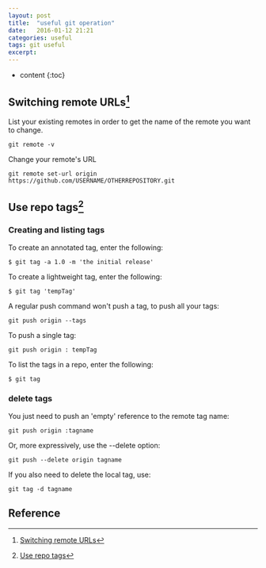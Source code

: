 ```yaml
---
layout: post
title:  "useful git operation"
date:   2016-01-12 21:21
categories: useful
tags: git useful
excerpt: 
---
```

* content
{:toc}

## Switching remote URLs[^0]
[^0]: [Switching remote URLs](https://help.github.com/articles/changing-a-remote-s-url/)

List your existing remotes in order to get the name of the remote you want to change.

```
git remote -v
```

Change your remote's URL

```
git remote set-url origin https://github.com/USERNAME/OTHERREPOSITORY.git
```


## Use repo tags[^1]
### Creating and listing tags
To create an annotated tag, enter the following:

```
$ git tag -a 1.0 -m 'the initial release'
```

To create a lightweight tag, enter the following:

```
$ git tag 'tempTag'
```

A regular push command won't push a tag, to push all your tags:

```
git push origin --tags
```

To push a single tag:

```
git push origin : tempTag
```

To list the tags in a repo, enter the following:

```
$ git tag
```

### delete tags
You just need to push an 'empty' reference to the remote tag name:

```
git push origin :tagname
```

Or, more expressively, use the --delete option:

```
git push --delete origin tagname
```

If you also need to delete the local tag, use:

```
git tag -d tagname
```

[^1]: [Use repo tags](https://confluence.atlassian.com/bitbucket/use-repo-tags-321860179.html)

## Reference